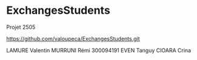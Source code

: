 # ExchangesStudents
Projet 2505

https://github.com/valoupeca/ExchangesStudents.git


LAMURE Valentin
MURRUNI Rémi  300094191
EVEN Tanguy
CIOARA Crina

